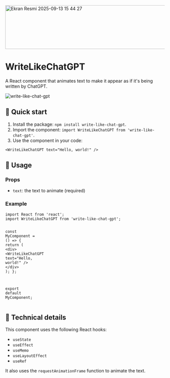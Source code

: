 <img width="606" height="138" alt="Ekran Resmi 2025-09-13 15 44 27" src="https://github.com/user-attachments/assets/4c266baf-899a-4945-9925-8b9a499d47e0" />


<div class="markdown prose w-full break-words dark:prose-invert dark"><h1>WriteLikeChatGPT</h1><p>A React component that animates text to make it appear as if it's being written by ChatGPT.</p>
<p align="center"> 

![write-like-chat-gpt](https://user-images.githubusercontent.com/33762342/223132543-cbc03c74-c4d5-4e26-a51b-24e00e3741cc.gif)

</p>
<h2>🚀 Quick start</h2><ol><li>Install the package: <code>npm install write-like-chat-gpt</code>.</li><li>Import the component: <code>import WriteLikeChatGPT from 'write-like-chat-gpt'</code>.</li><li>Use the component in your code:</li></ol><pre><div class="bg-black mb-4 rounded-md"><div class="p-4 overflow-y-auto"><code class="!whitespace-pre hljs language-jsx">&lt;<span class="hljs-title class_">WriteLikeChatGPT</span> text=<span class="hljs-string">"Hello, world!"</span> /&gt;
</code></div></div></pre><h2>📝 Usage</h2><h3>Props</h3><ul><li><code>text</code>: the text to animate (required)</li></ul><h3>Example</h3><pre><div class="bg-black mb-4 rounded-md"><div class="p-4 overflow-y-auto"><code class="!whitespace-pre hljs language-jsx"><span class="hljs-keyword">import</span> <span class="hljs-title class_">React</span> <span class="hljs-keyword">from</span> <span class="hljs-string">'react'</span>;
<span class="hljs-keyword">import</span> <span class="hljs-title class_">WriteLikeChatGPT</span> <span class="hljs-keyword">from</span> <span class="hljs-string">'write-like-chat-gpt'</span>;

<span class="hljs-keyword">const</span> <span class="hljs-title function_">MyComponent</span> = (<span class="hljs-params"></span>) =&gt; {
<span class="hljs-keyword">return</span> (
<span class="xml"><span class="hljs-tag">&lt;<span class="hljs-name">div</span>&gt;</span>
<span class="hljs-tag">&lt;<span class="hljs-name">WriteLikeChatGPT</span> <span class="hljs-attr">text</span>=<span class="hljs-string">"Hello, world!"</span> /&gt;</span>
<span class="hljs-tag">&lt;/<span class="hljs-name">div</span>&gt;</span></span>
);
};

<span class="hljs-keyword">export</span> <span class="hljs-keyword">default</span> <span class="hljs-title class_">MyComponent</span>;
</code></div></div></pre><h2>🤖 Technical details</h2><p>This component uses the following React hooks:</p><ul><li><code>useState</code></li><li><code>useEffect</code></li><li><code>useMemo</code></li><li><code>useLayoutEffect</code></li><li><code>useRef</code></li></ul><p>It also uses the <code>requestAnimationFrame</code> function to animate the text.</p></div>

